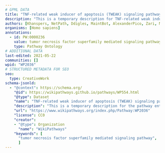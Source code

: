 ```yaml
---
# GPML DATA
title: "TNF-related weak inducer of apoptosis (TWEAK) signaling pathway"
description: "This is a temporary description for TNF-related weak inducer of apoptosis (TWEAK) signaling pathway"
authors: [Khanspers, NetPath, Ddigles, MaintBot, AlexanderPico, Zari, MirellaKalafati, Evelo, Egonw, Eweitz]
organisms: [Homo sapiens]
annotations:
  - id: PW:0000236
    value: tumor necrosis factor superfamily mediated signaling pathway
    type: Pathway Ontology
# ADDITIONAL DATA
last-edited: 2021-05-22
communities: []
wpid: "WP2036"
# STRUCTURED METADATA FOR SEO
seo:
  type: CreativeWork
schema-jsonld:
  - "@context": https://schema.org/
    "@id": https://wikipathways.github.io/pathways/WP554.html
    "@type": Dataset
    "name": "TNF-related weak inducer of apoptosis (TWEAK) signaling pathway"
    "description": "This is a temporary description for the pathway entitled: TNF-related weak inducer of apoptosis (TWEAK) signaling pathway"
    "url": "https://www.wikipathways.org/index.php/Pathway:WP2036"
    "license": CC0
    "creator":
    - "@type": Organization
      "name": "WikiPathways"
    "keywords": [
      "tumor necrosis factor superfamily mediated signaling pathway",
      ]
---
```

